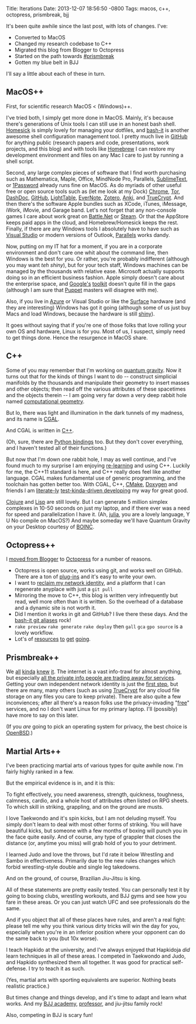 Title: Iterations
Date: 2013-12-07 18:56:50 -0800
Tags: macos, c++, octopress, prismbreak, bjj

It's been quite awhile since the last post, with lots of changes. I've:

- Converted to MacOS
- Changed my research codebase to C++
- Migrated this blog from Blogger to Octopress
- Started on the path towards [#prismbreak][1]
- Gotten my blue belt in BJJ

I'll say a little about each of these in turn.

<!--more-->

MacOS++
-------
First, for scientific research MacOS < (Windows)++.

I've tried both, I simply get more done in MacOS. Mainly, it's because there's generations of Unix tools I can still use in an honest bash shell. [Homesick][2] is simply lovely for managing your dotfiles, and [bash-it][3] is another awesome shell configuration management tool. I pretty much live in [GitHub][4] for anything public (research papers and code, presentations, work projects, and this blog) and with tools like [Homebrew][5] I can restore my development environment and files on any Mac I care to just by running a shell script.

Second, any large complex pieces of software that I find worth purchasing such as Mathematica, Maple, Office, MindNode Pro, Parallels, [SublimeText][6], or [1Password][7] already runs fine on MacOS. As do myriads of other useful free or open source tools such as (let me look at my Dock) [Chrome][8], [Tor][9], [DashDoc][10], [GitHub][11], [LightTable][12], [EverNote][13], [Zotero][14], [Anki][15], and [TrueCrypt][16]. And then there's the software Apple bundles such as XCode, iTunes, iMessage, iWork, iMovie, and Garage band. Let's not forget that any non-console games I care about work great on [Battle.Net][17] or [Steam][18]. Or that the AppStore keeps paid apps in the cloud, and Homebrew/Homesick keeps the rest. Finally, if there are any Windows tools I absolutely have to have such as [Visual Studio][19] or modern versions of Outlook, [Parallels][20] works dandy.

Now, putting on my IT hat for a moment, if you are in a corporate environment and don't care one whit about the command line, then Windows is the best for you. Or rather, you're probably indifferent (although you may want *teh shiny*), but for your tech staff, Windows machines can be managed by the thousands with relative ease. Microsoft actually supports doing so in an efficient business fashion. Apple simply doesn't care about the enterprise space, and [Google's][21] [toolkit][22] doesn't quite fill in the gaps (although I am sure that [Puppet][23] masters will disagree with me).

Also, if you live in [Azure][24] or Visual Studio or like the [Surface][25] hardware (and they are interesting) Windows has got it going (although some of us just buy Macs and load Windows, because the hardware is still [shiny][26]).

It goes without saying that if you're one of those folks that love rolling your own OS and hardware, Linux is for you. Most of us, I suspect, simply need to get things done. Hence the resurgence in MacOS share.

C++
---

Some of you may remember that I'm working on [quantum gravity][27]. Now it turns out that for the kinds of things I want to do -- construct simplicial manifolds by the thousands and manipulate their geometry to insert masses and other objects; then read off the various attributes of these spacetimes and the objects therein -- I am going very far down a very deep rabbit hole named [computational geometry][28].

But lo, there was light and illumination in the dark tunnels of my madness, and its name is [CGAL][29].

And CGAL is written in [C++][30].

(Oh, sure, there are [Python bindings][31] too. But they don't cover everything, and I haven't tested all of their functions.)

But now that I'm down one rabbit hole, I may as well continue, and I've found much to my surprise I am enjoying [re-learning][32] and using C++. Luckily for me, the C++11 standard is here, and C++ really does feel like another language. CGAL makes fundamental use of generic programming, and the toolchain has gotten better too. With CGAL, C++, [CMake][33], [Doxygen][34] and friends I am [literate-ly][35] [test-kinda-driven developing][36] my way for great good.

[Clojure][37] and [Lisp][38] are still lovely. But I can generate 5 million simplex complexes in 10-50 seconds on just my laptop, and if there ever was a need for speed and parallelization I have it. (Ah, [julia][39], you are a lovely language, Y U No compile on MacOS?) And maybe someday we'll have Quantum Gravity on your Desktop courtesy of [BOINC][40].

Octopress++
-----------

I [moved from Blogger][41] to [Octopress][42] for a number of reasons.

- Octopress is open source, works using git, and works well on GitHub. There are a ton of [plug-ins][43] and it's easy to write your own.
- I want to [reclaim my network identity][44], and a platform that I can regenerate anyplace with just a `git pull`
- Mirroring the move to C++, this blog is written very infrequently but read, well more often than it is written. So the overhead of a database and a dynamic site is not worth it.
- Did I mention it works in git and GitHub? I live there these days. And the [bash-it git aliases][45] rock!
- `rake preview` `rake generate` `rake deploy` then `gall` `gca` `gpo source` is a lovely workflow.
- Lot's of [resources][46] [to][47] [get][48] [going][49].


Prismbreak++
------------

We [all][50] [kinda][51] [knew][52] [it][53]. The internet is a vast info-trawl for almost anything, but especially [all the private info people are trading away for services][54]. Getting your own independent network identity is just the [first step][55], but there are many, many others (such as using [TrueCrypt][16] for any cloud file storage on any files you care to keep private). There are also quite a few inconviences; after all there's a reason folks use the privacy-invading "[free][54]" services, and no I don't want Linux for my primary laptop. I'll (possibly) have more to say on this later.

(If you *are* going to pick an operating system for privacy, the best choice is [OpenBSD][56].)

Martial Arts++
--------------

I've been practicing martial arts of various types for quite awhile now. I'm fairly highly ranked in a few.

But the empirical evidence is in, and it is this:

To fight effectively, you need awareness, strength, quickness, toughness, calmness, cardio, and a whole host of attributes often listed on RPG sheets. To which skill in striking, grappling, and on the ground are musts.

I love Taekwondo and it's spin kicks, but I am not deluding myself. You simply don't learn to deal with most other forms of striking. You will have beautiful kicks, but someone with a few months of boxing will punch you in the face quite easily. And of course, any type of grappler that closes the distance (or, anytime you miss) will grab hold of you to your detriment.

I learned Judo and love the throws, but I'd rate it below Wrestling and Sambo in effectiveness. Primarily due to the new rules changes which forbid wrestling-style double and single leg takedowns.

And on the ground, of course, Brazilian Jiu-Jitsu is king.

All of these statements are pretty easily tested. You can personally test it by going to boxing clubs, wrestling workouts, and BJJ gyms and see how you fare in these areas. Or you can just watch UFC and see professionals do the same.

And if you object that all of these places have rules, and aren't a real fight: please tell me why you think various dirty tricks will win the day for you, especially when you're in an inferior position where your opponent can do the same back to you (but 10x worse).

I teach Hapkido at the university, and I've always enjoyed that Hapkidoja *did* learn techniques in all of these areas. I competed in Taekwondo and Judo, and Hapkido synthesized them all together. It was good for practical self-defense. I try to teach it as such.

(Yes, martial arts with sporting equivalents are superior. Nothing beats realistic practice.)

But times change and things develop, and it's time to adapt and learn what works. And my [BJJ academy][57], [professor][58], and jiu-jitsu family rock!

Also, competing in BJJ is scary fun!

[1]: https://app.net/search/?type=posts&q=%23prismbreak
[2]: https://github.com/technicalpickles/homesick
[3]: https://github.com/revans/bash-it
[4]: https://github.com/acgetchell
[5]: https://github.com/mxcl/homebrew
[6]: http://www.sublimetext.com
[7]: https://agilebits.com/onepassword
[8]: https://www.google.com/intl/en/chrome/browser/
[9]: https://www.torproject.org
[10]: http://kapeli.com/dash
[11]: http://mac.github.com
[12]: http://www.lighttable.com
[13]: https://evernote.com
[14]: https://www.zotero.org
[15]: http://ankisrs.net
[16]: http://www.truecrypt.org
[17]: http://us.battle.net/en/
[18]: http://store.steampowered.com
[19]: http://www.visualstudio.com
[20]: http://www.parallels.com
[21]: https://www.usenix.org/conference/lisa13/managing-macs-google-scale
[22]: https://code.google.com/p/google-macops/
[23]: https://puppetlabs.com
[24]: http://www.windowsazure.com/en-us/
[25]: http://www.microsoft.com/surface/en-us
[26]: http://www.apple.com/mac/
[27]: http://arxiv.org/abs/hep-th/0105267
[28]: http://en.wikipedia.org/wiki/Computational_geometry
[29]: http://www.cgal.org
[30]: http://isocpp.org
[31]: https://code.google.com/p/cgal-bindings/
[32]: http://www.cprogramming.com
[33]: http://www.cmake.org
[34]: http://www.stack.nl/~dimitri/doxygen/
[35]: http://www.literateprogramming.com
[36]: http://pragprog.com/book/lotdd/modern-c-programming-with-test-driven-development
[37]: http://clojure.org
[38]: http://www.sbcl.org
[39]: http://julialang.org
[40]: http://boinc.berkeley.edu
[41]: http://toamitkumar.com/blog/2012/04/19/migrate-from-blogger-to-octopress-step-by-step-guide/
[42]: http://octopress.org
[43]: http://octopress.org/docs/plugins/
[44]: https://eschnou.com/entry/implementing-prism-break-62-25013.html
[45]: https://github.com/revans/bash-it/blob/master/aliases/available/git.aliases.bash
[46]: http://www.lucypark.kr/blog/2013/02/25/mathjax-kramdown-and-octopress/
[47]: http://jekyllrb.com
[48]: https://github.com/robertkowalski/octopress-coderwall
[49]: http://asaf.github.io/blog/2013/07/08/blogging-with-octopress-add-about-page/
[50]: https://www.aclu.org/technology-and-liberty/internet-privacy
[51]: https://www.eff.org/nsa-spying
[52]: http://www.foxnews.com/politics/2013/11/19/docs-say-nsa-repeatedly-assured-court-it-would-stop-surveillance-rules
[53]: http://www.wired.com/threatlevel/2012/03/ff_nsadatacenter/
[54]: http://lifehacker.com/5697167/if-youre-not-paying-for-it-youre-the-product
[55]: https://prism-break.org
[56]: http://www.openbsd.org
[57]: http://fabiopradobjj.com
[58]: http://fabiopradobjj.com/about-fabio-prad0/
